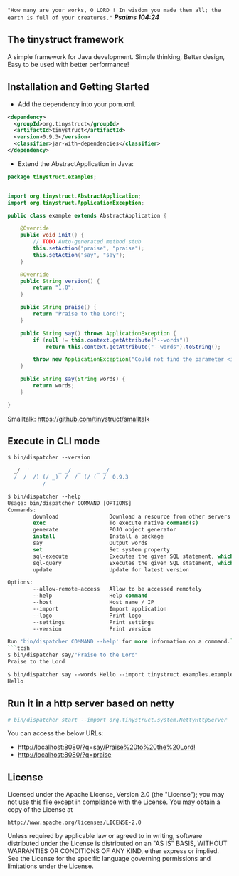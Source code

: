 
`"How many are your works, O LORD ! In wisdom you made them all; the earth is full of your creatures."`
***Psalms 104:24***

The tinystruct framework
--
A simple framework for Java development. Simple thinking, Better design, Easy to be used with better performance! 

Installation and Getting Started
--
* Add the dependency into your pom.xml.
```xml
<dependency>
  <groupId>org.tinystruct</groupId>
  <artifactId>tinystruct</artifactId>
  <version>0.9.3</version>
  <classifier>jar-with-dependencies</classifier>
</dependency>
```

* Extend the AbstractApplication in Java:

```java
package tinystruct.examples;


import org.tinystruct.AbstractApplication;
import org.tinystruct.ApplicationException;

public class example extends AbstractApplication {

    @Override
    public void init() {
        // TODO Auto-generated method stub
        this.setAction("praise", "praise");
        this.setAction("say", "say");
    }

    @Override
    public String version() {
        return "1.0";
    }

    public String praise() {
        return "Praise to the Lord!";
    }

    public String say() throws ApplicationException {
        if (null != this.context.getAttribute("--words"))
            return this.context.getAttribute("--words").toString();

        throw new ApplicationException("Could not find the parameter <i>words</i>.");
    }

    public String say(String words) {
        return words;
    }

}

```
Smalltalk: <a href="https://github.com/tinystruct/smalltalk">https://github.com/tinystruct/smalltalk</a>

Execute in CLI mode
--
```tcsh
$ bin/dispatcher --version

  _/  '         _ _/  _     _ _/
  /  /  /) (/ _)  /  /  (/ (  /  0.9.3
           /
```
```tcsh
$ bin/dispatcher --help
Usage: bin/dispatcher COMMAND [OPTIONS]
Commands: 
        download                Download a resource from other servers
        exec                    To execute native command(s)
        generate                POJO object generator
        install                 Install a package
        say                     Output words
        set                     Set system property
        sql-execute             Executes the given SQL statement, which may be an INSERT, UPDATE, or DELETE statement or an SQL statement that returns nothing, such as an SQL DDL statement.
        sql-query               Executes the given SQL statement, which returns a single ResultSet object.
        update                  Update for latest version

Options: 
        --allow-remote-access   Allow to be accessed remotely
        --help                  Help command
        --host                  Host name / IP
        --import                Import application
        --logo                  Print logo
        --settings              Print settings
        --version               Print version

Run 'bin/dispatcher COMMAND --help' for more information on a command.```
```tcsh
$ bin/dispatcher say/"Praise to the Lord"
Praise to the Lord
```
```tcsh
$ bin/dispatcher say --words Hello --import tinystruct.examples.example
Hello
```

Run it in a http server based on netty
--
```tcsh
# bin/dispatcher start --import org.tinystruct.system.NettyHttpServer 
```
You can access the below URLs:

* <a href="http://localhost:8080/?q=say/Praise%20to%20the%20Lord!">http://localhost:8080/?q=say/Praise%20to%20the%20Lord! </a>
* <a href="http://localhost:8080/?q=praise">http://localhost:8080/?q=praise</a>

License
--

Licensed under the Apache License, Version 2.0 (the "License");
you may not use this file except in compliance with the License.
You may obtain a copy of the License at

    http://www.apache.org/licenses/LICENSE-2.0

Unless required by applicable law or agreed to in writing, software
distributed under the License is distributed on an "AS IS" BASIS,
WITHOUT WARRANTIES OR CONDITIONS OF ANY KIND, either express or implied.
See the License for the specific language governing permissions and
limitations under the License.
